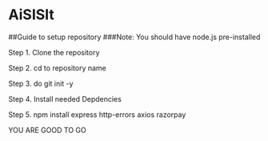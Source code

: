# AiSISIt
##Guide to setup repository
###Note: You should have node.js pre-installed
<p>Step 1. Clone the repository</p>
<p>Step 2. cd to repository name</p>
<p>Step 3. do git init -y</p>
<p>Step 4. Install needed Depdencies</p>
<p>Step 5. npm install express http-errors axios razorpay</p>

<p>YOU ARE GOOD TO GO</p>
